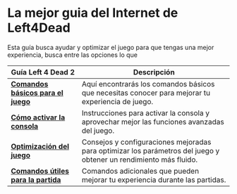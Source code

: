 # La mejor guia del Internet de Left4Dead 

Esta guía busca ayudar y optimizar el juego para que tengas una mejor experiencia, busca entre las opciones lo que 

| **Guía Left 4 Dead 2**      | **Descripción**     |
|-----------------------------|---------------------|
| [**Comandos básicos para el juego**](https://github.com/CodeByDante/Left4Dead/blob/8fb4efed402e1483a820ef6699e715ff8cf43162/Comands-%20console.md)  | Aquí encontrarás los comandos básicos que necesitas conocer para mejorar tu experiencia de juego. |
| [**Cómo activar la consola**](https://github.com/CodeByDante/Left4Dead/blob/main/Comands-%20console.md#como-activar-la-consola-en-el-juego)  | Instrucciones para activar la consola y aprovechar mejor las funciones avanzadas del juego. |
| [**Optimización del juego**](https://github.com/CodeByDante/Left4Dead/blob/main/Comands-%20console.md#configuraci%C3%B3n-mejorada-para-parametros-del-juegos)  | Consejos y configuraciones mejoradas para optimizar los parámetros del juego y obtener un rendimiento más fluido. |
| [**Comandos útiles para la partida**](https://github.com/CodeByDante/Left4Dead/blob/main/Comands-%20console.md#comandos-%C3%BAtiles-para-la-partida)  | Comandos adicionales que pueden mejorar tu experiencia durante las partidas. |
